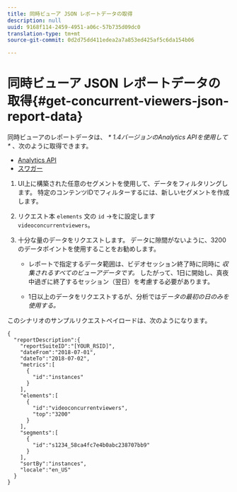 ```yaml
---
title: 同時ビューア JSON レポートデータの取得
description: null
uuid: 9168f114-2459-4951-a06c-57b735d09dc0
translation-type: tm+mt
source-git-commit: 0d2d75dd411edea2a7a853ed425af5c6da154b06

---
```



# 同時ビューア JSON レポートデータの取得{#get-concurrent-viewers-json-report-data}

同時ビューアのレポートデータは、 _* 1.4バージョンのAnalytics APIを使用して&#x200B;*_ 、次のように取得できます。
* [Analytics API](https://github.com/AdobeDocs/analytics-1.4-apis)
* [スワガー](https://adobedocs.github.io/analytics-1.4-apis/swagger-docs.html#/Report/Report.Get)

1. UI上に構築された任意のセグメントを使用して、データをフィルタリングします。 特定のコンテンツIDでフィルターするには、新しいセグメントを作成します。
1. リクエスト本 `elements` 文の `id` -&gt;をに設定します `videoconcurrentviewers`。
1. 十分な量のデータをリクエストします。 データに隙間がないように、3200のデータポイントを使用することをお勧めします。

   * レポートで指定するデータ範囲は、ビデオセッション終了時に同時に _収集されるすべてのビューアデータです。_
したがって、1日に開始し、真夜中過ぎに終了するセッション（翌日）を考慮する必要があります。

   * 1日以上のデータをリクエストするが、分析ではデ _*&#x200B;ータの最初の日のみを使用する。*_

このシナリオのサンプルリクエストペイロードは、次のようになります。

```
{
  "reportDescription":{
    "reportSuiteID":"[YOUR_RSID]",
    "dateFrom":"2018-07-01",
    "dateTo":"2018-07-02",
    "metrics":[
      {
        "id":"instances"
      }
    ],
    "elements":[
      {
        "id":"videoconcurrentviewers",
        "top":"3200"
      }
    ],
    "segments":[
      {
        "id":"s1234_58ca4fc7e4b0abc238707bb9"                                         
      }
    ],
    "sortBy":"instances",
    "locale":"en_US"
  }
}
```

<!--
You can extract the concurrent viewers report data using the Experience Cloud API Explorer as follows. 

1. Navigate to: [https://marketing.adobe.com/developer/api-explorer.](https://marketing.adobe.com/developer/api-explorer)
1. Select and enter the following information in the API Explorer form:

    * **API -** Select "Report".
    * **Method -** Select "Queue".
    * **Environment -** Select your data center.
    * Request JSON - Specify the following:

        * `reportSuiteID` - For info on reports suites: [Report Suites](https://marketing.adobe.com/resources/help/en_US/sc/implement/ref-reports-report-suites.html)
        
        * `dateTo` - End date of the report.         
        
          >[!NOTE]
          >
          >The maximum time period supported is two days.

        * `dateFrom` - Start date of the report.
        * `elements : id` - Set to `"videoconcurrentviewers"`
        
        * `elements : top` - Specify the number of entries to be returned.

      Sample request body:

      ```    
      {
          "reportDescription": {
              "reportSuiteID": "[Your Report Suite ID]",
              "dateTo": "2017-09-07",
              "dateFrom": "2017-09-07"
              "metrics": [
                  {
                      "id": "instances"
                  }
              ],
              "elements": [
                  {
                      "id": "videoconcurrentviewers",
                      "top": 2880
                  }
              ]
              "locale": "en_US"
          }
      }
      
      ```

      >[!TIP]
      >
      >Some sessions are ended on the next day, and at that point the data will be available for reporting. In that case the best approach is to select 2 days (2880 minutes) of data, and use only the data for the first day (1440 minutes).

1. Click **Get Response**.

   In the Response field, you should get a `reportID`.
1. In the form, change **Method** to "Get".
1. Enter the value of the `reportID` you received in Step 3, and click **Get Response**.

   The concurrent viewers report data, in JSON format, is presented in the Response field.
   
   For example:
   
   ![](assets/api_helper_2.png) 

   ![](assets/api_helper_1.png)

-->
